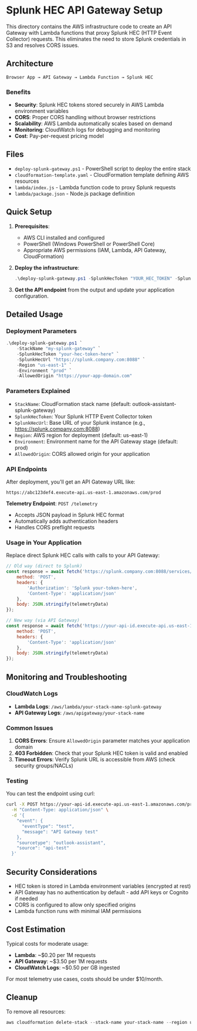 # Splunk HEC API Gateway Setup

This directory contains the AWS infrastructure code to create an API Gateway with Lambda functions that proxy Splunk HEC (HTTP Event Collector) requests. This eliminates the need to store Splunk credentials in S3 and resolves CORS issues.

## Architecture

```
Browser App → API Gateway → Lambda Function → Splunk HEC
```

### Benefits

- **Security**: Splunk HEC tokens stored securely in AWS Lambda environment variables
- **CORS**: Proper CORS handling without browser restrictions
- **Scalability**: AWS Lambda automatically scales based on demand
- **Monitoring**: CloudWatch logs for debugging and monitoring
- **Cost**: Pay-per-request pricing model

## Files

- `deploy-splunk-gateway.ps1` - PowerShell script to deploy the entire stack
- `cloudformation-template.yaml` - CloudFormation template defining AWS resources
- `lambda/index.js` - Lambda function code to proxy Splunk requests
- `lambda/package.json` - Node.js package definition

## Quick Setup

1. **Prerequisites**:
   - AWS CLI installed and configured
   - PowerShell (Windows PowerShell or PowerShell Core)
   - Appropriate AWS permissions (IAM, Lambda, API Gateway, CloudFormation)

2. **Deploy the infrastructure**:
   ```powershell
   .\deploy-splunk-gateway.ps1 -SplunkHecToken "YOUR_HEC_TOKEN" -SplunkHecUrl "https://your-splunk.com:8088"
   ```

3. **Get the API endpoint** from the output and update your application configuration.

## Detailed Usage

### Deployment Parameters

```powershell
.\deploy-splunk-gateway.ps1 `
    -StackName "my-splunk-gateway" `
    -SplunkHecToken "your-hec-token-here" `
    -SplunkHecUrl "https://splunk.company.com:8088" `
    -Region "us-east-1" `
    -Environment "prod" `
    -AllowedOrigin "https://your-app-domain.com"
```

### Parameters Explained

- `StackName`: CloudFormation stack name (default: outlook-assistant-splunk-gateway)
- `SplunkHecToken`: Your Splunk HTTP Event Collector token
- `SplunkHecUrl`: Base URL of your Splunk instance (e.g., https://splunk.company.com:8088)
- `Region`: AWS region for deployment (default: us-east-1)
- `Environment`: Environment name for the API Gateway stage (default: prod)
- `AllowedOrigin`: CORS allowed origin for your application

### API Endpoints

After deployment, you'll get an API Gateway URL like:
```
https://abc123def4.execute-api.us-east-1.amazonaws.com/prod
```

**Telemetry Endpoint**: `POST /telemetry`
- Accepts JSON payload in Splunk HEC format
- Automatically adds authentication headers
- Handles CORS preflight requests

### Usage in Your Application

Replace direct Splunk HEC calls with calls to your API Gateway:

```javascript
// Old way (direct to Splunk)
const response = await fetch('https://splunk.company.com:8088/services/collector/event', {
    method: 'POST',
    headers: {
        'Authorization': 'Splunk your-token-here',
        'Content-Type': 'application/json'
    },
    body: JSON.stringify(telemetryData)
});

// New way (via API Gateway)
const response = await fetch('https://your-api-id.execute-api.us-east-1.amazonaws.com/prod/telemetry', {
    method: 'POST',
    headers: {
        'Content-Type': 'application/json'
    },
    body: JSON.stringify(telemetryData)
});
```

## Monitoring and Troubleshooting

### CloudWatch Logs

- **Lambda Logs**: `/aws/lambda/your-stack-name-splunk-gateway`
- **API Gateway Logs**: `/aws/apigateway/your-stack-name`

### Common Issues

1. **CORS Errors**: Ensure `AllowedOrigin` parameter matches your application domain
2. **403 Forbidden**: Check that your Splunk HEC token is valid and enabled
3. **Timeout Errors**: Verify Splunk URL is accessible from AWS (check security groups/NACLs)

### Testing

You can test the endpoint using curl:

```bash
curl -X POST https://your-api-id.execute-api.us-east-1.amazonaws.com/prod/telemetry \
  -H "Content-Type: application/json" \
  -d '{
    "event": {
      "eventType": "test",
      "message": "API Gateway test"
    },
    "sourcetype": "outlook-assistant",
    "source": "api-test"
  }'
```

## Security Considerations

- HEC token is stored in Lambda environment variables (encrypted at rest)
- API Gateway has no authentication by default - add API keys or Cognito if needed
- CORS is configured to allow only specified origins
- Lambda function runs with minimal IAM permissions

## Cost Estimation

Typical costs for moderate usage:
- **Lambda**: ~$0.20 per 1M requests
- **API Gateway**: ~$3.50 per 1M requests
- **CloudWatch Logs**: ~$0.50 per GB ingested

For most telemetry use cases, costs should be under $10/month.

## Cleanup

To remove all resources:

```powershell
aws cloudformation delete-stack --stack-name your-stack-name --region us-east-1
```

